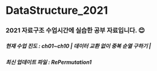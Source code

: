 # DataStructure_2021
<h3> 2021 자료구조 수업시간에 실습한 공부 자료입니다. 😊 </h3>
<h5> 현재 수업 진도 : ch01~ch10 | 데이터 교환 없이 중복 순열 구하기 | </h5>
<h5> 최신 업데이트 파일 : RePermutation1 </h5>
